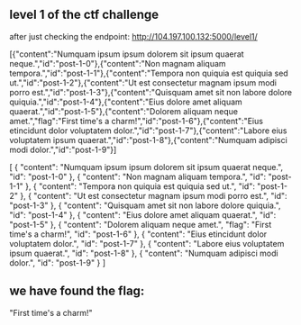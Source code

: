 
## level 1 of the ctf challenge

after just checking the endpoint: http://104.197.100.132:5000/level1/

[{"content":"Numquam ipsum ipsum dolorem sit ipsum quaerat neque.","id":"post-1-0"},{"content":"Non magnam aliquam tempora.","id":"post-1-1"},{"content":"Tempora non quiquia est quiquia sed ut.","id":"post-1-2"},{"content":"Ut est consectetur magnam ipsum modi porro est.","id":"post-1-3"},{"content":"Quisquam amet sit non labore dolore quiquia.","id":"post-1-4"},{"content":"Eius dolore amet aliquam quaerat.","id":"post-1-5"},{"content":"Dolorem aliquam neque amet.","flag":"First time's a charm!","id":"post-1-6"},{"content":"Eius etincidunt dolor voluptatem dolor.","id":"post-1-7"},{"content":"Labore eius voluptatem ipsum quaerat.","id":"post-1-8"},{"content":"Numquam adipisci modi dolor.","id":"post-1-9"}]

[
  {
    "content": "Numquam ipsum ipsum dolorem sit ipsum quaerat neque.",
    "id": "post-1-0"
  },
  {
    "content": "Non magnam aliquam tempora.",
    "id": "post-1-1"
  },
  {
    "content": "Tempora non quiquia est quiquia sed ut.",
    "id": "post-1-2"
  },
  {
    "content": "Ut est consectetur magnam ipsum modi porro est.",
    "id": "post-1-3"
  },
  {
    "content": "Quisquam amet sit non labore dolore quiquia.",
    "id": "post-1-4"
  },
  {
    "content": "Eius dolore amet aliquam quaerat.",
    "id": "post-1-5"
  },
  {
    "content": "Dolorem aliquam neque amet.",
    "flag": "First time's a charm!",
    "id": "post-1-6"
  },
  {
    "content": "Eius etincidunt dolor voluptatem dolor.",
    "id": "post-1-7"
  },
  {
    "content": "Labore eius voluptatem ipsum quaerat.",
    "id": "post-1-8"
  },
  {
    "content": "Numquam adipisci modi dolor.",
    "id": "post-1-9"
  }
]

## we have found the flag:
"First time's a charm!"



